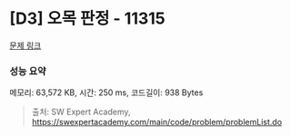 # [D3] 오목 판정 - 11315 

[문제 링크](https://swexpertacademy.com/main/code/problem/problemDetail.do?contestProbId=AXaSUPYqPYMDFASQ) 

### 성능 요약

메모리: 63,572 KB, 시간: 250 ms, 코드길이: 938 Bytes



> 출처: SW Expert Academy, https://swexpertacademy.com/main/code/problem/problemList.do